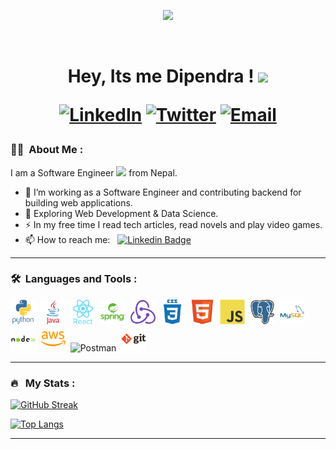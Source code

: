 
<p align="center"><img src="https://media.tenor.com/GfSX-u7VGM4AAAAC/coding.gif" width="100"/></p>
<p align="center"><img src="https://komarev.com/ghpvc/?username=dipee&style=flat-square&color=blue" alt=""></p>

<h1 align="center">Hey, Its me Dipendra ! <img src="https://media.giphy.com/media/hvRJCLFzcasrR4ia7z/giphy.gif" width="40">
<p align="center">
<!-- <a href="https://www.dipendranath.com.np/"></a> -->
<a href="https://www.linkedin.com/in/dipendra-nath-67b08614b/"><img alt="LinkedIn" src="https://img.shields.io/badge/LinkedIn-Dipendra%20Nath-blue?style=flat-square&logo=linkedin"></a>
<a href="https://twitter.com/nath_dipendra"><img alt="Twitter" src="https://img.shields.io/badge/Twitter-nath_dipendra-blue?style=flat-square&logo=twitter"></a>
<a href="mailto:dipen.2052@gmail.com"><img alt="Email" src="https://img.shields.io/badge/Email-dipen.2052@gmail.com-blue?style=flat-square&logo=gmail"></a>
</p>
</h1>

### :woman_technologist: &nbsp;About Me :

I am a Software Engineer <img src="https://media.giphy.com/media/WUlplcMpOCEmTGBtBW/giphy.gif" width="30"> from Nepal.

- 🔭 I’m working as a Software Engineer and contributing backend for building web applications.
- 🌱 Exploring Web Development & Data Science.
- ⚡ In my free time I read tech articles, read novels and play video games.
- 📫 How to reach me: &nbsp; [![Linkedin Badge](https://img.shields.io/badge/-Dipendra-blue?style=flat&logo=Linkedin&logoColor=white)](https://www.linkedin.com/in/dipendra-nath-67b08614b/)

---

### 🛠 &nbsp;Languages and Tools :

<p>
<img src="https://github.com/devicons/devicon/blob/master/icons/python/python-original-wordmark.svg" title="Python" alt="Python" width="40" height="40"/>&nbsp;
<img src="https://github.com/devicons/devicon/blob/master/icons/java/java-original-wordmark.svg" title="Java" alt="Java" width="40" height="40"/>&nbsp;
<img src="https://github.com/devicons/devicon/blob/master/icons/react/react-original-wordmark.svg" title="React" alt="React" width="40" height="40"/>&nbsp;
<img src="https://github.com/devicons/devicon/blob/master/icons/spring/spring-original-wordmark.svg" title="Spring" alt="Spring" width="40" height="40"/>&nbsp;
<img src="https://github.com/devicons/devicon/blob/master/icons/redux/redux-original.svg" title="Redux" alt="Redux " width="40" height="40"/>&nbsp;
<img src="https://github.com/devicons/devicon/blob/master/icons/css3/css3-plain-wordmark.svg"  title="CSS3" alt="CSS" width="40" height="40"/>&nbsp;
<img src="https://github.com/devicons/devicon/blob/master/icons/html5/html5-original.svg" title="HTML5" alt="HTML" width="40" height="40"/>&nbsp;
<img src="https://github.com/devicons/devicon/blob/master/icons/javascript/javascript-original.svg" title="JavaScript" alt="JavaScript" width="40" height="40"/>&nbsp;
<img src="https://github.com/devicons/devicon/blob/master/icons/postgresql/postgresql-original.svg" title="PostgreSQL"  alt="PostgreSQL" width="40" height="40"/>&nbsp;
<img src="https://github.com/devicons/devicon/blob/master/icons/mysql/mysql-original-wordmark.svg" title="MySQL"  alt="MySQL" width="40" height="40"/>&nbsp;
<img src="https://github.com/devicons/devicon/blob/master/icons/nodejs/nodejs-original-wordmark.svg" title="NodeJS" alt="NodeJS" width="40" height="40"/>&nbsp;
<img src="https://github.com/devicons/devicon/blob/master/icons/amazonwebservices/amazonwebservices-plain-wordmark.svg" title="AWS" alt="AWS" width="40" height="40"/>&nbsp;
<img src="https://www.vectorlogo.zone/logos/getpostman/getpostman-icon.svg" title="Postman"  alt="Postman" width="40" height="40"/>&nbsp;
<img src="https://github.com/devicons/devicon/blob/master/icons/git/git-original-wordmark.svg" title="Git" **alt="Git" width="40" height="40"/>&nbsp;
</p>

---

### 🔥 &nbsp; My Stats :
[![GitHub Streak](http://github-readme-streak-stats.herokuapp.com?user=dipee&layout=compact&theme=vision-friendly-white)](https://git.io/streak-stats)

[![Top Langs](https://github-readme-stats.vercel.app/api/top-langs/?username=dipee&layout=compact&theme=vision-friendly-white)](https://github.com/dipee/github-readme-stats)

---
